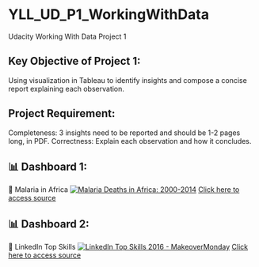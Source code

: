 # YLL_UD_P1_WorkingWithData
Udacity Working With Data Project 1

## Key Objective of Project 1:
Using visualization in Tableau to identify insights and compose a concise report explaining each observation.

## Project Requirement:
Completeness: 3 insights need to be reported and should be 1-2 pages long, in PDF.
Correctness: Explain each observation and how it concludes.

## 📊 Dashboard 1:
📌 Malaria in Africa
<a href='http:&#47;&#47;vizdiff.blogspot.com&#47;2016&#47;08&#47;tweakthursday-dotting-map.html'><img alt='Malaria Deaths in Africa: 2000-2014 ' src='https:&#47;&#47;public.tableau.com&#47;static&#47;images&#47;Ma&#47;MakeoverMonday34Malaria_0&#47;MalariainAfrica&#47;1_rss.png'></a>
<a href="https://public.tableau.com/views/MakeoverMonday34Malaria/MalariainAfrica">Click here to access source</a>


## 📊 Dashboard 2:
📌 LinkedIn Top Skills
<a href='http:&#47;&#47;sirvizalot.blogspot.com&#47;2017&#47;04&#47;how-to-add-highlight-actions-to-enhance.html'><img alt='LinkedIn Top Skills 2016 - MakeoverMonday ' src='https:&#47;&#47;public.tableau.com&#47;static&#47;images&#47;Li&#47;LinkedInTopSkills2016-MakeoverMonday&#47;LinkedInTopSkills2016-MakeoverMonday&#47;1_rss.png'></a>
<a href="https://public.tableau.com/app/profile/matt.chambers/viz/LinkedInTopSkills2016-MakeoverMonday/LinkedInTopSkills2016-MakeoverMonday">Click here to access source</a>

